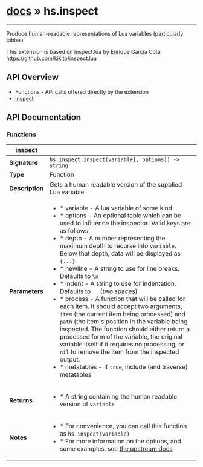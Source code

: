 # [docs](index.md) » hs.inspect
---

Produce human-readable representations of Lua variables (particularly tables)

This extension is based on inspect.lua by Enrique García Cota
https://github.com/kikito/inspect.lua

## API Overview
* Functions - API calls offered directly by the extension
 * [inspect](#inspect)

## API Documentation

### Functions

| [inspect](#inspect)         |                                                                                     |
| --------------------------------------------|-------------------------------------------------------------------------------------|
| **Signature**                               | `hs.inspect.inspect(variable[, options]) -> string`                                                                    |
| **Type**                                    | Function                                                                     |
| **Description**                             | Gets a human readable version of the supplied Lua variable                                                                     |
| **Parameters**                              | <ul><li> * variable - A lua variable of some kind</li><li> * options - An optional table which can be used to influence the inspector. Valid keys are as follows:</li><li>  * depth - A number representing the maximum depth to recurse into `variable`. Below that depth, data will be displayed as `{...}`</li><li>  * newline - A string to use for line breaks. Defaults to `\n`</li><li>  * indent - A string to use for indentation. Defaults to `  ` (two spaces)</li><li>  * process - A function that will be called for each item. It should accept two arguments, `item` (the current item being processed) and `path` (the item's position in the variable being inspected. The function should either return a processed form of the variable, the original variable itself if it requires no processing, or `nil` to remove the item from the inspected output.</li><li>  * metatables - If `true`, include (and traverse) metatables</li></ul> |
| **Returns**                                 | <ul><li> * A string containing the human readable version of `variable`</li></ul>          |
| **Notes**                                   | <ul><li> * For convenience, you can call this function as `hs.inspect(variable)`</li><li> * For more information on the options, and some examples, see [the upstream docs](https://github.com/kikito/inspect.lua)</li></ul>                |


